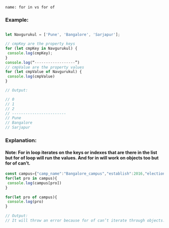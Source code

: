 ```ngMeta
name: for in vs for of
```

### Example:
 
```javascript

let Navgurukul = ['Pune', 'Bangalore', 'Sarjapur'];

// cmpKey are the property keys
for (let cmpKey in Navgurukul) {
 console.log(cmpKey);
}
console.log(“------------------”)
// cmpValue are the property values
for (let cmpValue of Navgurukul) {
 console.log(cmpValue)
}

// Output:

// 0
// 1
// 2
// ------------------------
// Pune
// Bangalore
// Sarjapur

```

### Explanation:

#### Note: For in loop iterates on the keys or indexes that are there in the list but for of loop will run the values. And for in will work on objects too but for of can’t.

```javascript
const campus={"camp_name":"Bangalore_campus","establish":2016,"election":"three_months"}
for(let pro in campus){
 console.log(campus[pro])
}
 
for(let pro of campus){
 console.log(pro)
}
 
// Output:
// It will throw an error because for of can’t iterate through objects.

```

